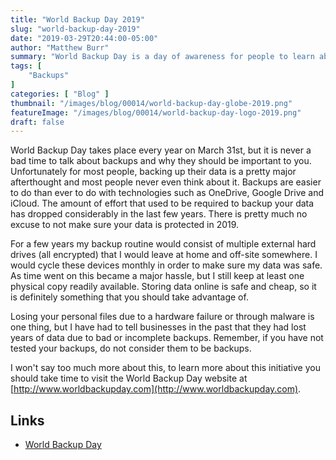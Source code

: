 ```yaml
---
title: "World Backup Day 2019"
slug: "world-backup-day-2019"
date: "2019-03-29T20:44:00-05:00"
author: "Matthew Burr"
summary: "World Backup Day is a day of awareness for people to learn about the importance of regular backups for their personal data."
tags: [
    "Backups"
]
categories: [ "Blog" ]
thumbnail: "/images/blog/00014/world-backup-day-globe-2019.png"
featureImage: "/images/blog/00014/world-backup-day-logo-2019.png"
draft: false
---
```


World Backup Day takes place every year on March 31st, but it is never a bad time to talk about backups and why they should be important to you. Unfortunately for most people, backing up their data is a pretty major afterthought and most people never even think about it. Backups are easier to do than ever to do with technologies such as OneDrive, Google Drive and iCloud. The amount of effort that used to be required to backup your data has dropped considerably in the last few years. There is pretty much no excuse to not make sure your data is protected in 2019.

For a few years my backup routine would consist of multiple external hard drives (all encrypted) that I would leave at home and off-site somewhere. I would cycle these devices monthly in order to make sure my data was safe. As time went on this became a major hassle, but I still keep at least one physical copy readily available. Storing data online is safe and cheap, so it is definitely something that you should take advantage of.

Losing your personal files due to a hardware failure or through malware is one thing, but I have had to tell businesses in the past that they had lost years of data due to bad or incomplete backups. Remember, if you have not tested your backups, do not consider them to be backups.

I won't say too much more about this, to learn more about this initiative you should take time to visit the World Backup Day website at [http://www.worldbackupday.com](http://www.worldbackupday.com).

## Links ##

* [World Backup Day](https://www.worldbackupday.com/)
